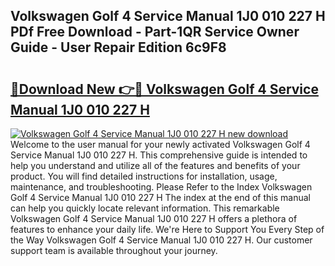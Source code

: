 ## Volkswagen Golf 4 Service Manual 1J0 010 227 H PDf Free Download - Part-1QR Service Owner Guide - User Repair Edition 6c9F8

# <h2><a href="http://bc77898.oget.top/?id=Volkswagen+Golf+4+Service+Manual+1J0+010+227+H">🔗Download New 👉🔴 Volkswagen Golf 4 Service Manual 1J0 010 227 H</a></h2>

[![Volkswagen Golf 4 Service Manual 1J0 010 227 H new download](https://i.imgur.com/5g1atiW.png)](http://bc77898.oget.top/?id=Volkswagen+Golf+4+Service+Manual+1J0+010+227+H)
Welcome to the user manual for your newly activated Volkswagen Golf 4 Service Manual 1J0 010 227 H. This comprehensive guide is intended to help you understand and utilize all of the features and benefits of your product. You will find detailed instructions for installation, usage, maintenance, and troubleshooting. Please Refer to the Index Volkswagen Golf 4 Service Manual 1J0 010 227 H The index at the end of this manual can help you quickly locate relevant information. This remarkable Volkswagen Golf 4 Service Manual 1J0 010 227 H offers a plethora of features to enhance your daily life. We're Here to Support You Every Step of the Way Volkswagen Golf 4 Service Manual 1J0 010 227 H. Our customer support team is available throughout your journey.
